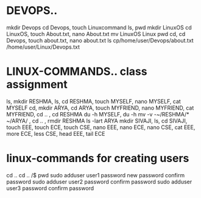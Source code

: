 # DEVOPS..
mkdir Devops
cd Devops, touch Linuxcommand
ls, pwd
mkdir LinuxOS
cd LinuxOS, touch About.txt, nano About.txt
mv LinuxOS Linux
pwd
cd, cd Devops, touch about.txt, nano about.txt
ls
cp/home/user/Devops/about.txt /home/user/Linux/Devops.txt
# LINUX-COMMANDS.. class assignment
ls, mkdir RESHMA, ls, cd RESHMA, touch MYSELF, nano MYSELF, cat MYSELF
cd, mkdir ARYA, cd ARYA, touch MYFRIEND, nano MYFRIEND, cat MYFRIEND, cd .. , cd RESHMA
du -h MYSELF, du -h
mv -v -~/RESHMA/* ~/ARYA/ , cd .. , rmdir RESHMA
ls -lart ARYA
mkdir SIVAJI, ls, cd SIVAJI, touch EEE, touch ECE, touch CSE, nano EEE, nano ECE, nano CSE, cat EEE, more ECE, less CSE, 
head EEE, tail ECE
# linux-commands for creating users
cd ..
cd ..
/$ pwd
sudo adduser user1
password
new password
confirm password
sudo adduser user2
password
confirm password
sudo adduser user3
password
confirm password
